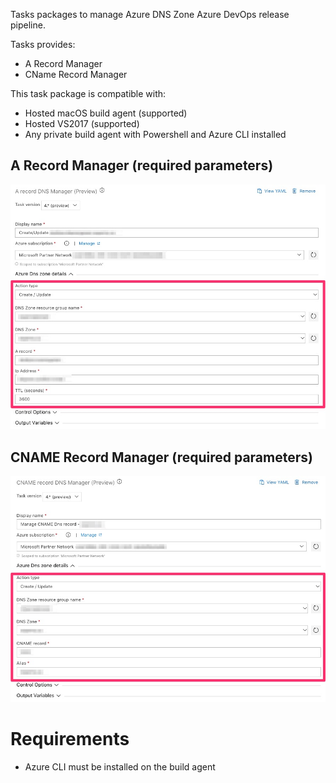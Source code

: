 Tasks packages to manage Azure DNS Zone Azure DevOps release pipeline.

Tasks provides:
- A Record Manager
- CName Record Manager

This task package is compatible with:
- Hosted macOS build agent (supported)
- Hosted VS2017 (supported)
- Any private build agent with Powershell and Azure CLI installed

## A Record Manager (required parameters)
![ARecord_Task_inputs](img/ARecord_v4.jpg)

## CNAME Record Manager (required parameters)
![CNAMERecord_Task_inputs](img/cnameRecord_v4.jpg)

# Requirements

- Azure CLI must be installed on the build agent
